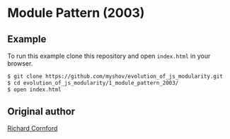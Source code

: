 # Module Pattern (2003)

## Example

To run this example clone this repository and open `index.html` in your browser.

```bash
$ git clone https://github.com/myshov/evolution_of_js_modularity.git
$ cd evolution_of_js_modularity/1_module_pattern_2003/
$ open index.html
```

## Original author

[Richard Cornford](https://groups.google.com/forum/#!msg/comp.lang.javascript/eTzWVa1W_pE/N9lnvRG9WJ8J)
